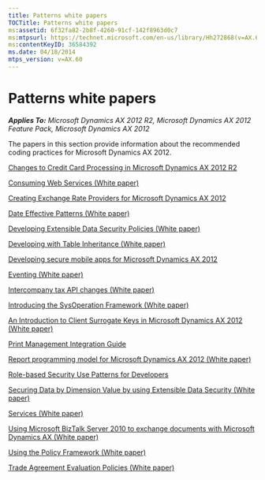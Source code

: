 ```yaml
---
title: Patterns white papers
TOCTitle: Patterns white papers
ms:assetid: 6f32fa82-2b8f-4260-91cf-142f8963d0c7
ms:mtpsurl: https://technet.microsoft.com/en-us/library/Hh272868(v=AX.60)
ms:contentKeyID: 36584392
ms.date: 04/18/2014
mtps_version: v=AX.60
---
```


# Patterns white papers 


_**Applies To:** Microsoft Dynamics AX 2012 R2, Microsoft Dynamics AX 2012 Feature Pack, Microsoft Dynamics AX 2012_

The papers in this section provide information about the recommended coding practices for Microsoft Dynamics AX 2012.

[Changes to Credit Card Processing in Microsoft Dynamics AX 2012 R2](changes-to-credit-card-processing-in-microsoft-dynamics-ax-2012-r2.md)

[Consuming Web Services (White paper)](consuming-web-services-white-paper.md)

[Creating Exchange Rate Providers for Microsoft Dynamics AX 2012](creating-exchange-rate-providers-for-microsoft-dynamics-ax-2012.md)

[Date Effective Patterns (White paper)](date-effective-patterns-white-paper.md)

[Developing Extensible Data Security Policies (White paper)](developing-extensible-data-security-policies-white-paper.md)

[Developing with Table Inheritance (White paper)](developing-with-table-inheritance-white-paper.md)

[Developing secure mobile apps for Microsoft Dynamics AX 2012](developing-secure-mobile-apps-for-microsoft-dynamics-ax-2012.md)

[Eventing (White paper)](eventing-white-paper.md)

[Intercompany tax API changes (White paper)](intercompany-tax-api-changes-white-paper.md)

[Introducing the SysOperation Framework (White paper)](introducing-the-sysoperation-framework-white-paper.md)

[An Introduction to Client Surrogate Keys in Microsoft Dynamics AX 2012 (White paper)](an-introduction-to-client-surrogate-keys-in-microsoft-dynamics-ax-2012-white-paper.md)

[Print Management Integration Guide](print-management-integration-guide.md)

[Report programming model for Microsoft Dynamics AX 2012 (White paper)](report-programming-model-for-microsoft-dynamics-ax-2012-white-paper.md)

[Role-based Security Use Patterns for Developers](role-based-security-use-patterns-for-developers.md)

[Securing Data by Dimension Value by using Extensible Data Security (White paper)](securing-data-by-dimension-value-by-using-extensible-data-security-white-paper.md)

[Services (White paper)](services-white-paper.md)

[Using Microsoft BizTalk Server 2010 to exchange documents with Microsoft Dynamics AX (White paper)](using-microsoft-biztalk-server-2010-to-exchange-documents-with-microsoft-dynamics-ax-white-paper.md)

[Using the Policy Framework (White paper)](using-the-policy-framework-white-paper.md)

[Trade Agreement Evaluation Policies (White paper)](trade-agreement-evaluation-policies-white-paper.md)

  


